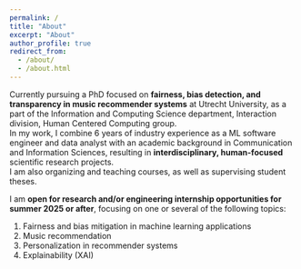 ```yaml
---
permalink: /
title: "About"
excerpt: "About"
author_profile: true
redirect_from: 
  - /about/
  - /about.html
---
```


Currently pursuing a PhD focused on <b>fairness, bias detection, and transparency in music recommender systems</b> at Utrecht University, as a part of the Information and Computing Science department, Interaction division, Human Centered Computing group.<br>
In my work, I combine 6 years of industry experience as a ML software engineer and data analyst with an academic background in Communication and Information Sciences, resulting in <b>interdisciplinary, human-focused</b> scientific research projects.<br>
I am also organizing and teaching courses, as well as supervising student theses.

I am <b>open for research and/or engineering internship opportunities for summer 2025 or after</b>, focusing on one or several of the following topics:
1. Fairness and bias mitigation in machine learning applications
2. Music recommendation
3. Personalization in recommender systems
4. Explainability (XAI)
